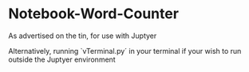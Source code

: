 # Notebook-Word-Counter
As advertised on the tin, for use with Juptyer

Alternatively, running `vTerminal.py´ in your terminal if your wish to run outside the Juptyer environment
